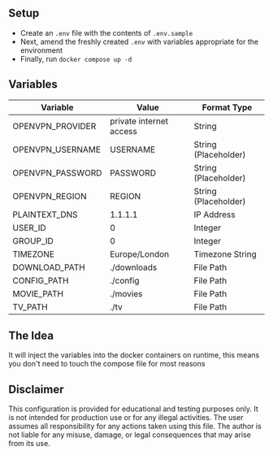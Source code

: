 
## Setup


* Create an `.env` file with the contents of `.env.sample`
* Next, amend the freshly created `.env` with variables appropriate for the environment
* Finally, run `docker compose up -d` 


## Variables

| Variable | Value | Format Type |
|---|---|---|
| OPENVPN_PROVIDER | private internet access | String |
| OPENVPN_USERNAME | USERNAME | String (Placeholder) |
| OPENVPN_PASSWORD | PASSWORD | String (Placeholder) |
| OPENVPN_REGION | REGION | String (Placeholder) |
| PLAINTEXT_DNS | 1.1.1.1 | IP Address |
| USER_ID | 0 | Integer |
| GROUP_ID | 0 | Integer |
| TIMEZONE | Europe/London | Timezone String |
| DOWNLOAD_PATH | ./downloads | File Path |
| CONFIG_PATH | ./config | File Path |
| MOVIE_PATH | ./movies | File Path |
| TV_PATH | ./tv | File Path |

## The Idea

It will inject the variables into the docker containers on runtime, this means you don't need to touch the compose file for most reasons 

## Disclaimer

This configuration is provided for educational and testing purposes only. It is not intended for production use or for any illegal activities. The user assumes all responsibility for any actions taken using this file. The author is not liable for any misuse, damage, or legal consequences that may arise from its use.